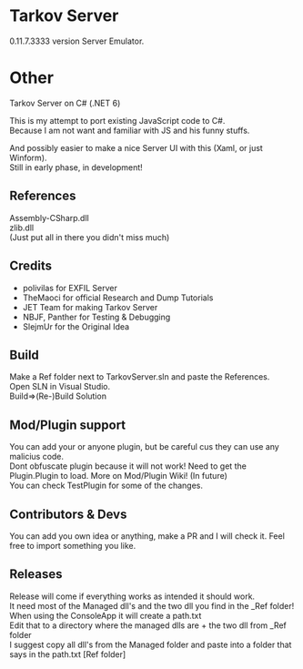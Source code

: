 # Tarkov Server
0.11.7.3333 version Server Emulator.

# Other
Tarkov Server on C# (.NET 6)

This is my attempt to port existing JavaScript code to C#.\
Because I am not want and familiar with JS and his funny stuffs.

And possibly easier to make a nice Server UI with this (Xaml, or just Winform).\
Still in early phase, in development!

## References
Assembly-CSharp.dll\
zlib.dll\
(Just put all in there you didn't miss much)

## Credits
- polivilas for EXFIL Server
- TheMaoci for official Research and Dump Tutorials
- JET Team for making Tarkov Server
- NBJF, Panther for Testing & Debugging
- SlejmUr for the Original Idea

## Build
Make a Ref folder next to TarkovServer.sln and paste the References.\
Open SLN in Visual Studio.\
Build=>(Re-)Build Solution

## Mod/Plugin support
You can add your or anyone plugin, but be careful cus they can use any malicius code.\
Dont obfuscate plugin because it will not work! Need to get the Plugin.Plugin to load. More on Mod/Plugin Wiki! (In future)\
You can check TestPlugin for some of the changes.

## Contributors & Devs
You can add you own idea or anything, make a PR and I will check it. Feel free to import something you like.

## Releases
Release will come if everything works as intended it should work.\
It need most of the Managed dll's and the two dll you find in the _Ref folder!\
When using the ConsoleApp it will create a path.txt\
Edit that to a directory where the managed dlls are + the two dll from _Ref folder\
I suggest copy all dll's from the Managed folder and paste into a folder that says in the path.txt [Ref folder]
